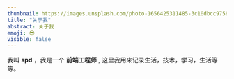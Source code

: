 ```yaml
---
thumbnail: https://images.unsplash.com/photo-1656425311485-3c10dbcc9758?ixlib=rb-1.2.1&ixid=MnwxMjA3fDB8MHxlZGl0b3JpYWwtZmVlZHwxOXx8fGVufDB8fHx8&auto=format&fit=crop&w=800&q=60
title: "关于我"
abstract: 关于我
emoji: 😎
visible: false
---
```


我叫 **spd** ，我是一个 **前端工程师** , 这里我用来记录生活，技术，学习，生活等等。
